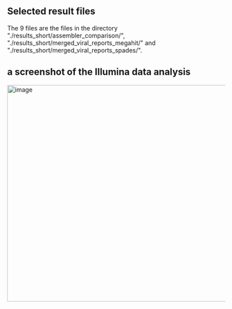 ## Selected result files
The 9 files are the files in the directory "./results_short/assembler_comparison/", "./results_short/merged_viral_reports_megahit/" and "./results_short/merged_viral_reports_spades/".


## a screenshot of the Illumina data analysis

<img width="600" height="500" alt="image" src="https://github.com/user-attachments/assets/fecb5e18-8349-4f75-9a36-950258845df9" />  

